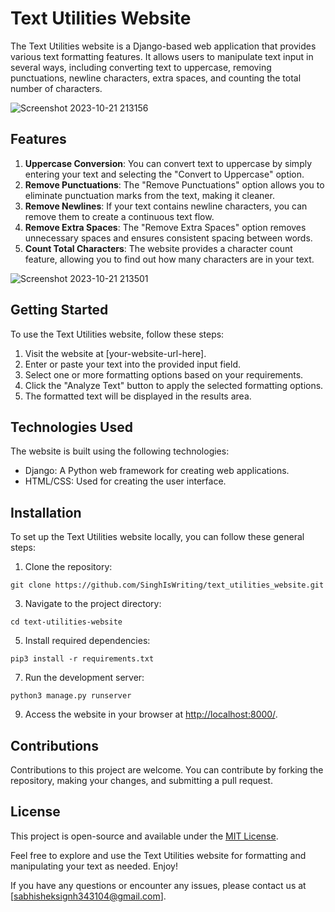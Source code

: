 # Text Utilities Website

The Text Utilities website is a Django-based web application that provides various text formatting features. It allows users to manipulate text input in several ways, including converting text to uppercase, removing punctuations, newline characters, extra spaces, and counting the total number of characters.

![Screenshot 2023-10-21 213156](https://github.com/SinghIsWriting/text_utilities_website/assets/122283853/1c603ad3-c45a-40c1-b4f6-0e123b000785)


## Features

1. **Uppercase Conversion**: You can convert text to uppercase by simply entering your text and selecting the "Convert to Uppercase" option.
2. **Remove Punctuations**: The "Remove Punctuations" option allows you to eliminate punctuation marks from the text, making it cleaner.
3. **Remove Newlines**: If your text contains newline characters, you can remove them to create a continuous text flow.
4. **Remove Extra Spaces**: The "Remove Extra Spaces" option removes unnecessary spaces and ensures consistent spacing between words.
5. **Count Total Characters**: The website provides a character count feature, allowing you to find out how many characters are in your text.

![Screenshot 2023-10-21 213501](https://github.com/SinghIsWriting/text_utilities_website/assets/122283853/156f8973-339f-4f51-8a83-1e33f4f1f088)

## Getting Started

To use the Text Utilities website, follow these steps:

1. Visit the website at [your-website-url-here].
2. Enter or paste your text into the provided input field.
3. Select one or more formatting options based on your requirements.
4. Click the "Analyze Text" button to apply the selected formatting options.
5. The formatted text will be displayed in the results area.

## Technologies Used

The website is built using the following technologies:

- Django: A Python web framework for creating web applications.
- HTML/CSS: Used for creating the user interface.

## Installation

To set up the Text Utilities website locally, you can follow these general steps:

1. Clone the repository:
```
git clone https://github.com/SinghIsWriting/text_utilities_website.git
```
3. Navigate to the project directory:
```
cd text-utilities-website
```
5. Install required dependencies:
```
pip3 install -r requirements.txt
```
7. Run the development server:
```
python3 manage.py runserver
```
9. Access the website in your browser at [http://localhost:8000/](http://localhost:8000/).

## Contributions

Contributions to this project are welcome. You can contribute by forking the repository, making your changes, and submitting a pull request.

## License

This project is open-source and available under the [MIT License](LICENSE).

Feel free to explore and use the Text Utilities website for formatting and manipulating your text as needed. Enjoy!

If you have any questions or encounter any issues, please contact us at [sabhisheksignh343104@gmail.com].
